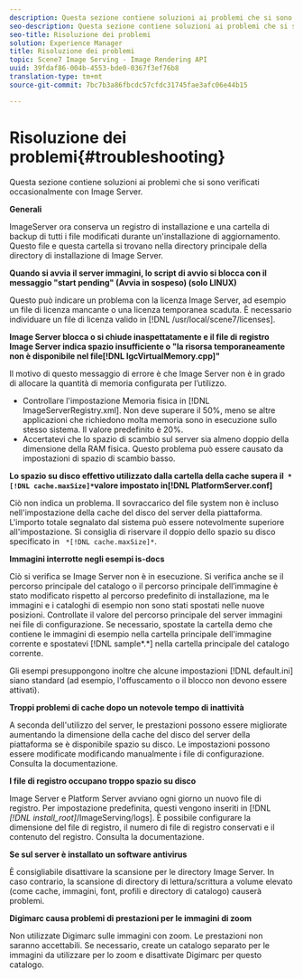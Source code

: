 ```yaml
---
description: Questa sezione contiene soluzioni ai problemi che si sono verificati occasionalmente con Image Server.
seo-description: Questa sezione contiene soluzioni ai problemi che si sono verificati occasionalmente con Image Server.
seo-title: Risoluzione dei problemi
solution: Experience Manager
title: Risoluzione dei problemi
topic: Scene7 Image Serving - Image Rendering API
uuid: 39fdaf86-004b-4553-bde0-0367f3ef76b8
translation-type: tm+mt
source-git-commit: 7bc7b3a86fbcdc57cfdc31745fae3afc06e44b15

---
```



# Risoluzione dei problemi{#troubleshooting}

Questa sezione contiene soluzioni ai problemi che si sono verificati occasionalmente con Image Server.

**Generali**

ImageServer ora conserva un registro di installazione e una cartella di backup di tutti i file modificati durante un&#39;installazione di aggiornamento. Questo file e questa cartella si trovano nella directory principale della directory di installazione di Image Server.

**Quando si avvia il server immagini, lo script di avvio si blocca con il messaggio &quot;start pending&quot; (Avvia in sospeso) (solo LINUX)**

Questo può indicare un problema con la licenza Image Server, ad esempio un file di licenza mancante o una licenza temporanea scaduta. È necessario individuare un file di licenza valido in [!DNL /usr/local/scene7/licenses].

**Image Server blocca o si chiude inaspettatamente e il file di registro Image Server indica spazio insufficiente o &quot;la risorsa temporaneamente non è disponibile nel file[!DNL IgcVirtualMemory.cpp]&quot;**

Il motivo di questo messaggio di errore è che Image Server non è in grado di allocare la quantità di memoria configurata per l’utilizzo.

* Controllare l&#39;impostazione Memoria fisica in [!DNL ImageServerRegistry.xml]. Non deve superare il 50%, meno se altre applicazioni che richiedono molta memoria sono in esecuzione sullo stesso sistema. Il valore predefinito è 20%.
* Accertatevi che lo spazio di scambio sul server sia almeno doppio della dimensione della RAM fisica. Questo problema può essere causato da impostazioni di spazio di scambio basso.

**Lo spazio su disco effettivo utilizzato dalla cartella della cache supera il` *[!DNL cache.maxSize]*`valore impostato in[!DNL PlatformServer.conf]**

Ciò non indica un problema. Il sovraccarico del file system non è incluso nell&#39;impostazione della cache del disco del server della piattaforma. L&#39;importo totale segnalato dal sistema può essere notevolmente superiore all&#39;impostazione. Si consiglia di riservare il doppio dello spazio su disco specificato in ` *[!DNL cache.maxSize]*`.

**Immagini interrotte negli esempi is-docs**

Ciò si verifica se Image Server non è in esecuzione. Si verifica anche se il percorso principale del catalogo o il percorso principale dell’immagine è stato modificato rispetto al percorso predefinito di installazione, ma le immagini e i cataloghi di esempio non sono stati spostati nelle nuove posizioni. Controllate il valore del percorso principale del server immagini nei file di configurazione. Se necessario, spostate la cartella demo che contiene le immagini di esempio nella cartella principale dell&#39;immagine corrente e spostatevi [!DNL sample*.*] nella cartella principale del catalogo corrente.

Gli esempi presuppongono inoltre che alcune impostazioni [!DNL default.ini] siano standard (ad esempio, l&#39;offuscamento o il blocco non devono essere attivati).

**Troppi problemi di cache dopo un notevole tempo di inattività**

A seconda dell&#39;utilizzo del server, le prestazioni possono essere migliorate aumentando la dimensione della cache del disco del server della piattaforma se è disponibile spazio su disco. Le impostazioni possono essere modificate modificando manualmente i file di configurazione. Consulta la documentazione.

**I file di registro occupano troppo spazio su disco**

Image Server e Platform Server avviano ogni giorno un nuovo file di registro. Per impostazione predefinita, questi vengono inseriti in [!DNL *[!DNL install_root]*/ImageServing/logs]. È possibile configurare la dimensione del file di registro, il numero di file di registro conservati e il contenuto del registro. Consulta la documentazione.

**Se sul server è installato un software antivirus**

È consigliabile disattivare la scansione per le directory Image Server. In caso contrario, la scansione di directory di lettura/scrittura a volume elevato (come cache, immagini, font, profili e directory di catalogo) causerà problemi.

**Digimarc causa problemi di prestazioni per le immagini di zoom**

Non utilizzate Digimarc sulle immagini con zoom. Le prestazioni non saranno accettabili. Se necessario, create un catalogo separato per le immagini da utilizzare per lo zoom e disattivate Digimarc per questo catalogo.
